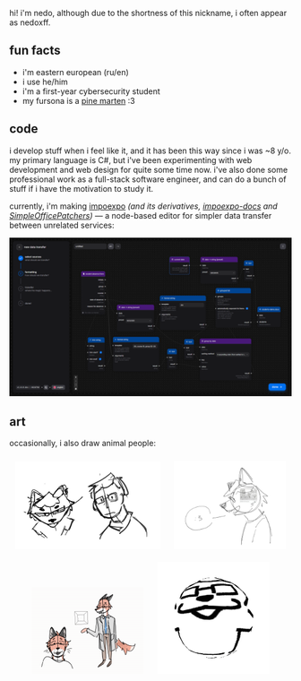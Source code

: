 hi! i'm nedo, although due to the shortness of this nickname, i often appear as nedoxff.

## fun facts

- i'm eastern european (ru/en)
- i use he/him
- i'm a first-year cybersecurity student
- my fursona is a [pine marten](https://en.wikipedia.org/wiki/European_pine_marten) :3

## code

i develop stuff when i feel like it, and it has been this way since i was ~8 y/o. my primary language is C#, but i've been experimenting with web development and web design for quite some time now. i've also done some professional work as a full-stack software engineer, and can do a bunch of stuff if i have the motivation to study it.

currently, i'm making [impoexpo](https://github.com/IT-FAMCS/impoexpo) *(and its derivatives, [impoexpo-docs](https://github.com/IT-FAMCS/impoexpo-docs) and [SimpleOfficePatchers](https://github.com/IT-FAMCS/SimpleOfficePatchers))* — a node-based editor for simpler data transfer between unrelated services:

![a screenshot of impoexpo's interface](img/projects/impoexpo.png)

## art

occasionally, i also draw animal people:

<div align="center">
  <div style="display: inline-block; margin: 10px;">
    <img src="img/art/1.jpg" width="260px">
  </div>
  <div style="display: inline-block; margin: 10px;">
    <img src="img/art/2.jpg" width="200px">
  </div>
  <div style="display: inline-block; margin: 10px;">
    <img src="img/art/3.gif" width="200px">
  </div>
  <div style="display: inline-block; margin: 10px;">
    <img src="img/art/4.gif" width="200px">
  </div>
</div>